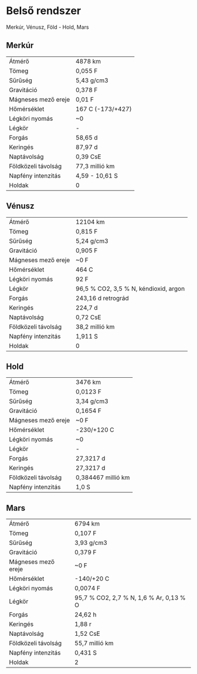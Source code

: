 # Belső rendszer

Merkúr, Vénusz, Föld - Hold, Mars

## Merkúr
|  |  |
| --- | --- |
| Átmérő | 4878 km |
| Tömeg | 0,055 F |
| Sűrűség | 5,43 g/cm3
| Gravitáció | 0,378 F |
| Mágneses mező ereje | 0,01 F |
| Hőmérséklet | 167 C (-173/+427) |
| Légköri nyomás | ~0 |
| Légkör | - |
| Forgás | 58,65 d |
| Keringés| 87,97 d |
| Naptávolság | 0,39 CsE |
| Földközeli távolság | 77,3 millió km |
| Napfény intenzitás | 4,59 - 10,61 S |
| Holdak | 0 |

## Vénusz
|  |  |
| --- | --- |
| Átmérő | 12104 km |
| Tömeg | 0,815 F |
| Sűrűség | 5,24 g/cm3
| Gravitáció | 0,905 F |
| Mágneses mező ereje | ~0 F |
| Hőmérséklet | 464 C |
| Légköri nyomás | 92 F |
| Légkör | 96,5 % CO2, 3,5 % N, kéndioxid, argon |
| Forgás | 243,16 d retrográd |
| Keringés| 224,7 d |
| Naptávolság | 0,72 CsE |
| Földközeli távolság | 38,2 millió km |
| Napfény intenzitás | 1,911 S |
| Holdak | 0 |

## Hold
|  |  |
| --- | --- |
| Átmérő | 3476 km |
| Tömeg | 0,0123 F |
| Sűrűség | 3,34 g/cm3
| Gravitáció | 0,1654 F |
| Mágneses mező ereje | ~0 F |
| Hőmérséklet | -230/+120 C |
| Légköri nyomás | ~0 |
| Légkör | - |
| Forgás | 27,3217 d |
| Keringés| 27,3217 d |
| Földközeli távolság | 0,384467 millió km |
| Napfény intenzitás | 1,0 S |

## Mars
|  |  |
| --- | --- |
| Átmérő | 6794 km |
| Tömeg | 0,107 F |
| Sűrűség | 3,93 g/cm3
| Gravitáció | 0,379 F |
| Mágneses mező ereje | ~0 F |
| Hőmérséklet | -140/+20 C |
| Légköri nyomás | 0,0074 F |
| Légkör | 95,7 % CO2, 2,7 % N, 1,6 % Ar, 0,13 % O |
| Forgás | 24,62 h |
| Keringés| 1,88 r |
| Naptávolság | 1,52 CsE |
| Földközeli távolság | 55,7 millió km |
| Napfény intenzitás | 0,431 S |
| Holdak | 2 |

